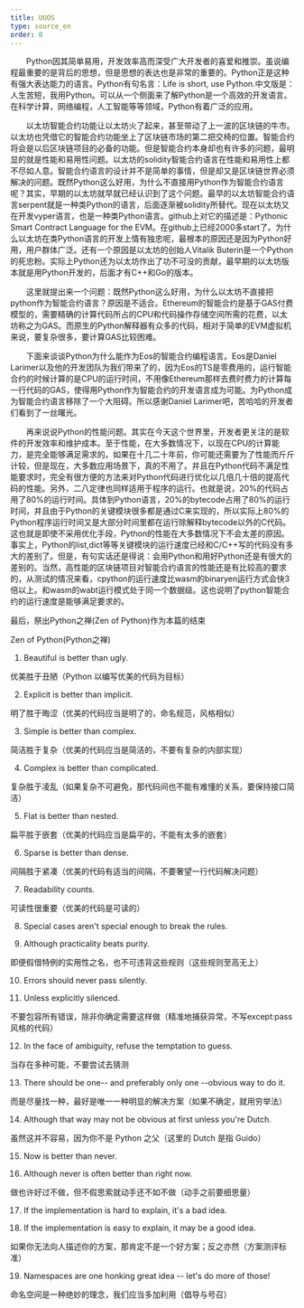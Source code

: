 ```yaml
---
title: UUOS
type: source_en
order: 0
---
```


　　Python因其简单易用，开发效率高而深受广大开发者的喜爱和推崇。虽说编程最重要的是背后的思想，但是思想的表达也是非常的重要的。Python正是这种有强大表达能力的语言。Python有句名言：Life is short, use Python.中文版是：人生苦短，我用Python。可以从一个侧面来了解Python是一个高效的开发语言。在科学计算，网络编程，人工智能等等领域，Python有着广泛的应用。

　　以太坊智能合约功能让以太坊火了起来，甚至带动了上一波的区块链的牛市。以太坊也凭借它的智能合约功能坐上了区块链市场的第二把交椅的位置。智能合约将会是以后区块链项目的必备的功能。但是智能合约本身却也有许多的问题，最明显的就是性能和易用性问题。以太坊的solidity智能合约语言在性能和易用性上都不尽如人意。智能合约语言的设计并不是简单的事情，但是却又是区块链世界必须解决的问题。既然Python这么好用，为什么不直接用Python作为智能合约语言呢？其实，早期的以太坊就早就已经认识到了这个问题。最早的以太坊智能合约语言serpent就是一种类Python的语言，后面逐渐被solidity所替代。现在以太坊又在开发vyper语言，也是一种类Python语言。github上对它的描述是：Pythonic Smart Contract Language for the EVM。在github上已经2000多start了。为什么以太坊在类Python语言的开发上情有独忠呢，最根本的原因还是因为Python好用，用户群体广泛。还有一个原因是以太坊的创始人Vitalik Buterin是一个Python的死忠粉。实际上Python还为以太坊作出了功不可没的贡献，最早期的以太坊版本就是用Python开发的，后面才有C++和Go的版本。

　　这里就提出来一个问题：既然Python这么好用，为什么以太坊不直接把python作为智能合约语言？原因是不适合。Ethereum的智能合约是基于GAS付费模型的，需要精确的计算代码所占的CPU和代码操作存储空间所需的花费，以太坊称之为GAS。而原生的Python解释器有众多的代码，相对于简单的EVM虚拟机来说，要复杂很多，要计算GAS比较困难。

　　下面来谈谈Python为什么能作为Eos的智能合约编程语言。Eos是Daniel Larimer以及他的开发团队为我们带来了的，因为Eos的TS是零费用的，运行智能合约的时候计算的是CPU的运行时间，不用像Ethereum那样去费时费力的计算每一行代码的GAS，使得用Python作为智能合约的开发语言成为可能。为Python成为智能合约语言移除了一个大阻碍。所以感谢Daniel Larimer吧，苦哈哈的开发者们看到了一丝曙光。

　　再来说说Python的性能问题。其实在今天这个世界里，开发者更关注的是软件的开发效率和维护成本。至于性能，在大多数情况下，以现在CPU的计算能力，是完全能够满足需求的。如果在十几二十年前，你可能还需要为了性能而斤斤计较，但是现在，大多数应用场景下，真的不用了。并且在Python代码不满足性能要求时，完全有很方便的方法来对Python代码进行优化以几倍几十倍的提高代码的性能。另外，二八定律也同样适用于程序的运行。也就是说，20%的代码占用了80%的运行时间。具体到Python语言，20%的bytecode占用了80%的运行时间，并且由于Python的关键模块很多都是通过C来实现的，所以实际上80%的Python程序运行时间又是大部分时间里都在运行除解释bytecode以外的C代码。这也就是即使不采用优化手段，Python的性能在大多数情况下不会太差的原因。事实上，Python的list,dict等等关键模块的运行速度已经和C/C++写的代码没有多大的差别了。但是，有句实话还是得说：会用Python和用好Python还是有很大的差别的。当然，高性能的区块链项目对智能合约语言的性能还是有比较高的要求的，从测试的情况来看，cpython的运行速度比wasm的binaryen运行方式会快3倍以上。和wasm的wabt运行模式处于同一个数据级。这也说明了python智能合约的运行速度是能够满足要求的。

最后，祭出Python之禅(Zen of Python)作为本篇的结束

Zen of Python(Python之禅)

1. Beautiful is better than ugly.

优美胜于丑陋（Python 以编写优美的代码为目标）

2. Explicit is better than implicit.

明了胜于晦涩（优美的代码应当是明了的，命名规范，风格相似）

3. Simple is better than complex.

简洁胜于复杂（优美的代码应当是简洁的，不要有复杂的内部实现）

4. Complex is better than complicated.

复杂胜于凌乱（如果复杂不可避免，那代码间也不能有难懂的关系，要保持接口简洁）

5. Flat is better than nested.

扁平胜于嵌套（优美的代码应当是扁平的，不能有太多的嵌套）

6. Sparse is better than dense.

间隔胜于紧凑（优美的代码有适当的间隔，不要奢望一行代码解决问题）

7. Readability counts.

可读性很重要（优美的代码是可读的）

8. Special cases aren't special enough to break the rules.

9. Although practicality beats purity.

即便假借特例的实用性之名，也不可违背这些规则（这些规则至高无上）

10. Errors should never pass silently.

11. Unless explicitly silenced.

不要包容所有错误，除非你确定需要这样做（精准地捕获异常，不写except:pass风格的代码）

12. In the face of ambiguity, refuse the temptation to guess.

当存在多种可能，不要尝试去猜测

13. There should be one-- and preferably only one --obvious way to do it.

而是尽量找一种，最好是唯一一种明显的解决方案（如果不确定，就用穷举法）

14. Although that way may not be obvious at first unless you're Dutch.

虽然这并不容易，因为你不是 Python 之父（这里的 Dutch 是指 Guido）

15. Now is better than never.

16. Although never is often better than right now.

做也许好过不做，但不假思索就动手还不如不做（动手之前要细思量）

17. If the implementation is hard to explain, it's a bad idea.

18. If the implementation is easy to explain, it may be a good idea.

如果你无法向人描述你的方案，那肯定不是一个好方案；反之亦然（方案测评标准）

19. Namespaces are one honking great idea -- let's do more of those!

命名空间是一种绝妙的理念，我们应当多加利用（倡导与号召）

